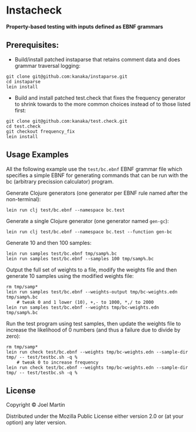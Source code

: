 # Instacheck

**Property-based testing with inputs defined as EBNF grammars**

## Prerequisites:

* Build/install patched instaparse that retains comment data and does
  grammar traversal logging:

```
git clone git@github.com:kanaka/instaparse.git
cd instaparse
lein install
```

* Build and install patched test.check that fixes the frequency
  generator to shrink towards to the more common choices instead of to
  those listed first:
```
git clone git@github.com:kanaka/test.check.git
cd test.check
git checkout frequency_fix
lein install
```


## Usage Examples

All the following example use the `test/bc.ebnf` EBNF grammar file
which specifies a simple EBNF for generating commands that can be run
with the bc (arbitrary precission calculator) program.

Generate Clojure generators (one generator per EBNF rule named after
the non-terminal):

```
lein run clj test/bc.ebnf --namespace bc.test
```

Generate a single Clojure generator (one generator named `gen-gc`):

```
lein run clj test/bc.ebnf --namespace bc.test --function gen-bc
```

Generate 10 and then 100 samples:

```
lein run samples test/bc.ebnf tmp/samp%.bc
lein run samples test/bc.ebnf --samples 100 tmp/samp%.bc
```

Output the full set of weights to a file, modify the weights file and
then generate 10 samples using the modified weights file:

```
rm tmp/samp*
lein run samples test/bc.ebnf --weights-output tmp/bc-weights.edn tmp/samp%.bc
    # tweak 0 and 1 lower (10), +,- to 1000, *,/ to 2000
lein run samples test/bc.ebnf --weights tmp/bc-weights.edn tmp/samp%.bc
```

Run the test program using test samples, then update the weights file
to increase the likelihood of 0 numbers (and thus a failure due to
divide by zero):

```
rm tmp/samp*
lein run check test/bc.ebnf --weights tmp/bc-weights.edn --sample-dir tmp/ -- test/testbc.sh -q %
    # tweak 0 to increase frequency
lein run check test/bc.ebnf --weights tmp/bc-weights.edn --sample-dir tmp/ -- test/testbc.sh -q %
```

## License

Copyright © Joel Martin

Distributed under the Mozilla Public License either version 2.0 or (at
your option) any later version.
